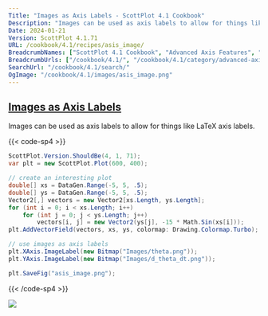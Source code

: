 ```yaml
---
Title: "Images as Axis Labels - ScottPlot 4.1 Cookbook"
Description: "Images can be used as axis labels to allow for things like LaTeX axis labels."
Date: 2024-01-21
Version: ScottPlot 4.1.71
URL: /cookbook/4.1/recipes/asis_image/
BreadcrumbNames: ["ScottPlot 4.1 Cookbook", "Advanced Axis Features", "Images as Axis Labels"]
BreadcrumbUrls: ["/cookbook/4.1/", "/cookbook/4.1/category/advanced-axis-features", "/cookbook/4.1/recipes/asis_image/"]
SearchUrl: "/cookbook/4.1/search/"
OgImage: "/cookbook/4.1/images/asis_image.png"
---
```


<h2><a id='images-as-axis-labels' href='/cookbook/4.1/recipes/asis_image/'>Images as Axis Labels</a></h2>

Images can be used as axis labels to allow for things like LaTeX axis labels.

{{< code-sp4 >}}

```cs
ScottPlot.Version.ShouldBe(4, 1, 71);
var plt = new ScottPlot.Plot(600, 400);

// create an interesting plot
double[] xs = DataGen.Range(-5, 5, .5);
double[] ys = DataGen.Range(-5, 5, .5);
Vector2[,] vectors = new Vector2[xs.Length, ys.Length];
for (int i = 0; i < xs.Length; i++)
    for (int j = 0; j < ys.Length; j++)
        vectors[i, j] = new Vector2(ys[j], -15 * Math.Sin(xs[i]));
plt.AddVectorField(vectors, xs, ys, colormap: Drawing.Colormap.Turbo);

// use images as axis labels
plt.XAxis.ImageLabel(new Bitmap("Images/theta.png"));
plt.YAxis.ImageLabel(new Bitmap("Images/d_theta_dt.png"));

plt.SaveFig("asis_image.png");
```

{{< /code-sp4 >}}

<img src='../../images/asis_image.png' class='d-block mx-auto my-5' />


